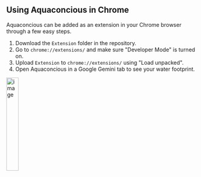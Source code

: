 ## Using Aquaconcious in Chrome
Aquaconcious can be added as an extension in your Chrome browser through a few easy steps.
1. Download the `Extension` folder in the repository.
2. Go to `chrome://extensions/` and make sure "Developer Mode" is turned on.
3. Upload `Extension` to `chrome://extensions/` using "Load unpacked".
4. Open Aquaconcious in a Google Gemini tab to see your water footprint. 

<img width="25%" height="25%" alt="image" src="https://github.com/user-attachments/assets/f353388b-27ed-490f-80c6-a292ff438033" margin:auto/>
